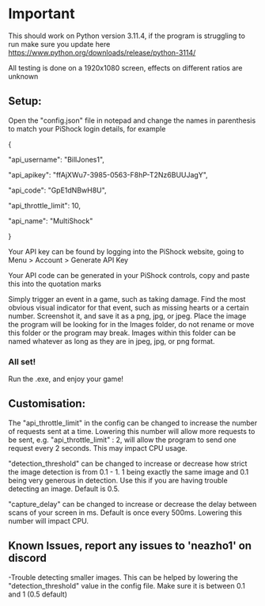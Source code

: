 # Important
This should work on Python version 3.11.4, if the program is struggling to run make sure you update here https://www.python.org/downloads/release/python-3114/

All testing is done on a 1920x1080 screen, effects on different ratios are unknown

## Setup:
Open the "config.json" file in notepad and change the names in parenthesis to match your PiShock login details, for example

{

  "api_username": "BillJones1",
  
  "api_apikey": "ffAjXWu7-3985-0563-F8hP-T2Nz6BUUJagY",
  
  "api_code": "GpE1dNBwH8U",
  
  "api_throttle_limit": 10,
  
  "api_name": "MultiShock"
  
}

Your API key can be found by logging into the PiShock website, going to Menu > Account > Generate API Key

Your API code can be generated in your PiShock controls, copy and paste this into the quotation marks

Simply trigger an event in a game, such as taking damage.
Find the most obvious visual indicator for that event, such as missing hearts or a certain number.
Screenshot it, and save it as a png, jpg, or jpeg.
Place the image the program will be looking for in the Images folder, do not rename or move this folder or the program may break.
Images within this folder can be named whatever as long as they are in jpeg, jpg, or png format.

### All set!
Run the .exe, and enjoy your game!

## Customisation:

The "api_throttle_limit" in the config can be changed to increase the number of requests sent at a time. Lowering this number will allow more requests to be sent, e.g. "api_throttle_limit" : 2, will allow the program to send one request every 2 seconds. This may impact CPU usage.

"detection_threshold" can be changed to increase or decrease how strict the image detection is from 0.1 - 1. 1 being exactly the same image and 0.1 being very generous in detection. Use this if you are having trouble detecting an image. Default is 0.5.

"capture_delay" can be changed to increase or decrease the delay between scans of your screen in ms. Default is once every 500ms. Lowering this number will impact CPU.

## Known Issues, report any issues to 'neazho1' on discord

-Trouble detecting smaller images.  This can be helped by lowering the "detection_threshold" value in the config file. Make sure it is between 0.1 and 1 (0.5 default)
